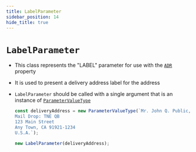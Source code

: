 ```yaml
---
title: LabelParameter
sidebar_position: 14
hide_title: true
---
```


# `LabelParameter`

- This class represents the "LABEL" parameter for use with the
  [`ADR`](/documentation/properties/adrproperty) property

- It is used to present a delivery address label for the address

- `LabelParameter` should be called with a single argument that is an instance
  of [`ParameterValueType`](/documentation/values/parametervaluetype)

  ```js
  const deliveryAddress = new ParameterValueType(`Mr. John Q. Public, Esq.
  Mail Drop: TNE QB
  123 Main Street
  Any Town, CA 91921-1234
  U.S.A.`);

  new LabelParameter(deliveryAddress);
  ```

